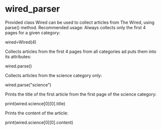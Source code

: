 # wired_parser

Provided class Wired can be used to collect articles from The Wired, using parse() method.
Recommended usage:
Always collects only the first 4 pages for a given category:

wired=Wired(4) 

Collects articles from the first 4 pages from all categories ad puts them into its attributes:

wired.parse() 

Collects articles from the science category only:

wired.parse("science") 

Prints the title of the first article from the first page of the science category:

print(wired.science[0][0].title)  

Prints the content of the article:

print(wired.science[0][0].content) 

